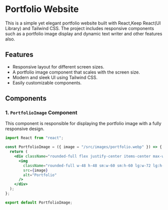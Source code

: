 # Portfolio Website

This is a simple yet elegant portfolio website built with React,Keep React(UI Library) and Tailwind CSS. The project includes responsive components such as a portfolio image display and dynamic text writer and other features also.

## Features

- Responsive layout for different screen sizes.
- A portfolio image component that scales with the screen size.
- Modern and sleek UI using Tailwind CSS.
- Easily customizable components.

## Components

### 1. `PortfolioImage` Component

This component is responsible for displaying the portfolio image with a fully responsive design.

```jsx
import React from "react";

const PortfolioImage = ({ image = "/src/images/portfolio.webp" }) => {
  return (
    <div className="rounded-full flex justify-center items-center max-w-full">
      <img
        className="rounded-full w-48 h-48 sm:w-60 sm:h-60 lg:w-72 lg:h-72 xl:w-80 xl:h-80 object-cover"
        src={image}
        alt="Portfolio"
      />
    </div>
  );
};

export default PortfolioImage;
